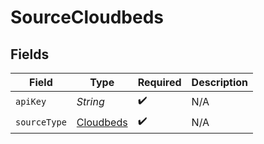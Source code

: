 # SourceCloudbeds


## Fields

| Field                                         | Type                                          | Required                                      | Description                                   |
| --------------------------------------------- | --------------------------------------------- | --------------------------------------------- | --------------------------------------------- |
| `apiKey`                                      | *String*                                      | :heavy_check_mark:                            | N/A                                           |
| `sourceType`                                  | [Cloudbeds](../../models/shared/Cloudbeds.md) | :heavy_check_mark:                            | N/A                                           |
